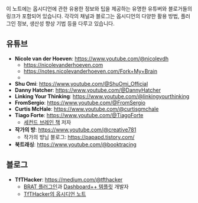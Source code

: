 이 노트에는 옵시디언에 관한 유용한 정보와 팁을 제공하는 유명한 유튜버와 블로거들의 링크가 포함되어 있습니다. 
각각의 채널과 블로그는 옵시디언의 다양한 활용 방법, 플러그인 정보, 생산성 향상 기법 등을 다루고 있습니다.

## 유튜브
- **Nicole van der Hoeven**: https://www.youtube.com/@nicolevdh
	- https://nicolevanderhoeven.com
	- https://notes.nicolevanderhoeven.com/Fork+My+Brain
	- 
- **Shu Omi**: https://www.youtube.com/@ShuOmi_Official
- **Danny Hatcher**: https://www.youtube.com/@DannyHatcher
- **Linking Your Thinking**: https://www.youtube.com/@linkingyourthinking
- **FromSergio**: https://www.youtube.com/@FromSergio
- **Curtis McHale**: https://www.youtube.com/@curtisgmchale
- **Tiago Forte**: https://www.youtube.com/@TiagoForte
	- [세컨드 브레인 책](https://m.yes24.com/Goods/Detail/117715543) 저자
-  **작가의 방**: https://www.youtube.com/@creative781
	- 작가의 방님 블로그: https://papapd.tistory.com/
- **북트래싱**: https://www.youtube.com/@booktracing
## 블로그
- **TfTHacker**: https://medium.com/@tfthacker
	- [BRAT 플러그인](https://github.com/TfTHacker/obsidian42-brat)과 [Dashboard++ 템플릿](https://github.com/TfTHacker/DashboardPlusPlus) 개발자
	- [TfTHacker의 옵시디언 노트](https://tfthacker.com/Welcome)
